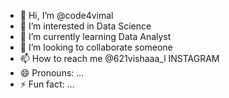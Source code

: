 - 👋 Hi, I’m @code4vimal
- 👀 I’m interested in Data Science
- 🌱 I’m currently learning Data Analyst
- 💞️ I’m looking to collaborate someone
- 📫 How to reach me @621vishaaa_l  INSTAGRAM
- 😄 Pronouns: ...
- ⚡ Fun fact: ...

<!---
code4vimal/code4vimal is a ✨ special ✨ repository because its `README.md` (this file) appears on your GitHub profile.
You can click the Preview link to take a look at your changes.
--->
